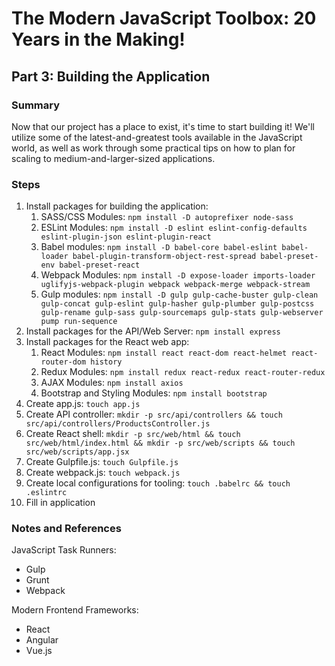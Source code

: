 # The Modern JavaScript Toolbox: 20 Years in the Making!

## Part 3: Building the Application

### Summary

Now that our project has a place to exist, it's time to start building it! We'll utilize some of the latest-and-greatest tools available in the JavaScript world, as well as work through some practical tips on how to plan for scaling to medium-and-larger-sized applications.

### Steps

1. Install packages for building the application:
    1. SASS/CSS Modules: `npm install -D autoprefixer node-sass`
    2. ESLint Modules: `npm install -D eslint eslint-config-defaults eslint-plugin-json eslint-plugin-react`
    3. Babel modules: `npm install -D babel-core babel-eslint babel-loader babel-plugin-transform-object-rest-spread babel-preset-env babel-preset-react`
    4. Webpack Modules: `npm install -D expose-loader imports-loader uglifyjs-webpack-plugin webpack webpack-merge webpack-stream`
    5. Gulp modules: `npm install -D gulp gulp-cache-buster gulp-clean gulp-concat gulp-eslint gulp-hasher gulp-plumber gulp-postcss gulp-rename gulp-sass gulp-sourcemaps gulp-stats gulp-webserver pump run-sequence`
2. Install packages for the API/Web Server: `npm install express`
3. Install packages for the React web app:
    1. React Modules: `npm install react react-dom react-helmet react-router-dom history`
    2. Redux Modules: `npm install redux react-redux react-router-redux`
    3. AJAX Modules: `npm install axios`
    4. Bootstrap and Styling Modules: `npm install bootstrap`
4. Create app.js: `touch app.js`
5. Create API controller: `mkdir -p src/api/controllers && touch src/api/controllers/ProductsController.js`
6. Create React shell: `mkdir -p src/web/html && touch src/web/html/index.html && mkdir -p src/web/scripts && touch src/web/scripts/app.jsx`
7. Create Gulpfile.js: `touch Gulpfile.js`
8. Create webpack.js: `touch webpack.js`
9. Create local configurations for tooling: `touch .babelrc && touch .eslintrc`
10. Fill in application

### Notes and References

JavaScript Task Runners:
* Gulp
* Grunt
* Webpack

Modern Frontend Frameworks:
* React
* Angular
* Vue.js